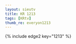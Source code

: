 ```yaml
--- 
layout: sieutv
title: KR 1213
tags: [KRtv]
thumb_re: everyon1213
---
```

{% include edge2 key="1213" %} 
